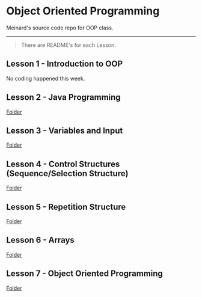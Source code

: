 # Object Oriented Programming

Meinard's source code repo for OOP class.

---

> There are README's for each Lesson.

## Lesson 1 - Introduction to OOP

No coding happened this week.

## Lesson 2 - Java Programming

[Folder](src/lesson2)

## Lesson 3 - Variables and Input

[Folder](src/lesson3)

## Lesson 4 - Control Structures (Sequence/Selection Structure)

[Folder](src/lesson4)

## Lesson 5 - Repetition Structure

[Folder](src/lesson5)

## Lesson 6 - Arrays

[Folder](src/lesson6)

## Lesson 7 - Object Oriented Programming

[Folder](src/lesson7)

